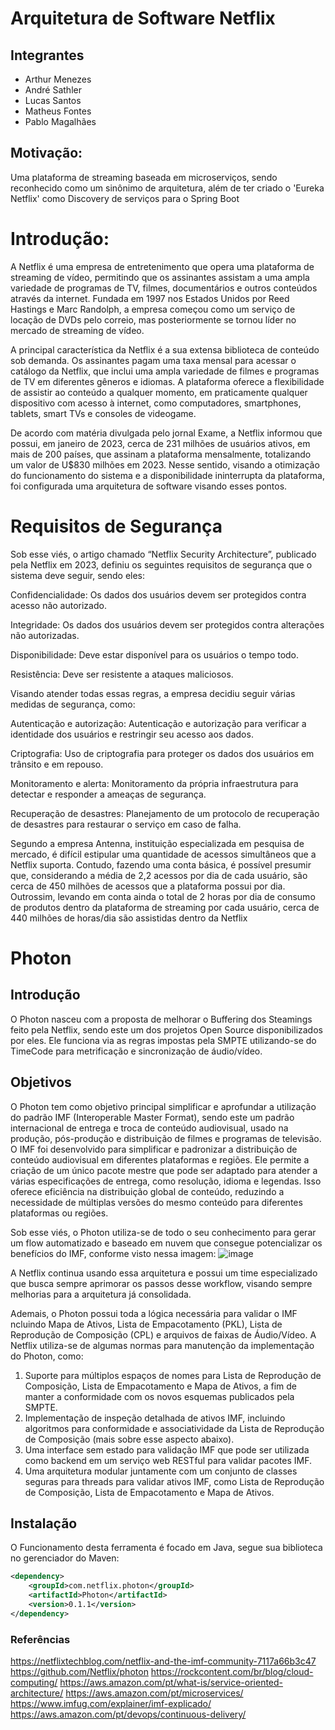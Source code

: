 # Arquitetura de Software Netflix

## Integrantes
  * Arthur Menezes
  * André Sathler
  * Lucas Santos
  * Matheus Fontes
  * Pablo Magalhães

## Motivação: 
Uma plataforma de streaming baseada em microserviços, sendo reconhecido como um sinônimo de arquitetura, além de ter criado o 'Eureka Netflix' como Discovery de serviços para o Spring Boot


# Introdução:
A Netflix é uma empresa de entretenimento que opera uma plataforma de streaming de vídeo, permitindo que os assinantes assistam a uma ampla variedade de programas de TV, filmes, documentários e outros conteúdos através da internet. Fundada em 1997 nos Estados Unidos por Reed Hastings e Marc Randolph, a empresa começou como um serviço de locação de DVDs pelo correio, mas posteriormente se tornou líder no mercado de streaming de vídeo.


A principal característica da Netflix é a sua extensa biblioteca de conteúdo sob demanda. Os assinantes pagam uma taxa mensal para acessar o catálogo da Netflix, que inclui uma ampla variedade de filmes e programas de TV em diferentes gêneros e idiomas. A plataforma oferece a flexibilidade de assistir ao conteúdo a qualquer momento, em praticamente qualquer dispositivo com acesso à internet, como computadores, smartphones, tablets, smart TVs e consoles de videogame.


De acordo com matéria divulgada pelo jornal Exame, a Netflix informou que possui, em janeiro de 2023, cerca de 231 milhões de usuários ativos, em mais de 200 países, que assinam a plataforma mensalmente, totalizando um valor de U$830 milhões em 2023. Nesse sentido, visando a otimização do funcionamento do sistema e a disponibilidade ininterrupta da plataforma, foi configurada uma arquitetura de software visando esses pontos.

# Requisitos de Segurança
Sob esse viés, o artigo chamado “Netflix Security Architecture”, publicado pela Netflix em 2023, definiu os seguintes requisitos de segurança que o sistema deve seguir, sendo eles: 


Confidencialidade: Os dados dos usuários devem ser protegidos contra acesso não autorizado.

Integridade: Os dados dos usuários devem ser protegidos contra alterações não autorizadas.

Disponibilidade: Deve estar disponível para os usuários o tempo todo.

Resistência: Deve ser resistente a ataques maliciosos.


Visando atender todas essas regras, a empresa decidiu seguir várias medidas de segurança, como: 


Autenticação e autorização: Autenticação e autorização para verificar a identidade dos usuários e restringir seu acesso aos dados.

Criptografia: Uso de criptografia para proteger os dados dos usuários em trânsito e em repouso.

Monitoramento e alerta: Monitoramento da própria infraestrutura para detectar e responder a ameaças de segurança.

Recuperação de desastres: Planejamento de um protocolo de recuperação de desastres para restaurar o serviço em caso de falha.


Segundo a empresa Antenna, instituição especializada em pesquisa de mercado, é difícil estipular uma quantidade de acessos simultâneos que a Netflix suporta. Contudo, fazendo uma conta básica, é possível presumir que, considerando a média de 2,2 acessos por dia de cada usuário, são cerca de 450 milhões de acessos que a plataforma possui por dia. Outrossim, levando em conta ainda o total de 2 horas por dia de consumo de produtos dentro da plataforma de streaming por cada usuário, cerca de 440 milhões de horas/dia são assistidas dentro da Netflix



# Photon
## Introdução

O Photon nasceu com a proposta de melhorar o Buffering dos Steamings feito pela Netflix, sendo este um dos projetos Open Source disponibilizados por eles. Ele funciona via as regras impostas pela SMPTE utilizando-se do TimeCode para metrificação e sincronização de áudio/vídeo.

## Objetivos
O Photon tem como objetivo principal simplificar e aprofundar a utilização do padrão IMF (Interoperable Master Format), sendo este um padrão internacional de entrega e troca de conteúdo audiovisual, usado na produção, pós-produção e distribuição de filmes e programas de televisão. O IMF foi desenvolvido para simplificar e padronizar a distribuição de conteúdo audiovisual em diferentes plataformas e regiões. Ele permite a criação de um único pacote mestre que pode ser adaptado para atender a várias especificações de entrega, como resolução, idioma e legendas. Isso oferece eficiência na distribuição global de conteúdo, reduzindo a necessidade de múltiplas versões do mesmo conteúdo para diferentes plataformas ou regiões.

Sob esse viés, o Photon utiliza-se de todo o seu conhecimento para gerar um flow automatizado e baseado em nuvem que consegue potencializar os benefícios do IMF, conforme visto nessa imagem: 
![image](https://github.com/pabloaugustocm17/tp-arquitetura-software/assets/91166507/a291f06e-65d7-40d2-9c68-238f429b6fd0)

A Netflix continua usando essa arquitetura e possui um time especializado que busca sempre aprimorar os passos desse workflow, visando sempre melhorias para a arquitetura já consolidada.

Ademais, o Photon possui toda a lógica necessária para validar o IMF ncluindo Mapa de Ativos, Lista de Empacotamento (PKL), Lista de Reprodução de Composição (CPL) e arquivos de faixas de Áudio/Vídeo. A Netflix utiliza-se de algumas normas para manutenção da implementação do Photon, como:
1. Suporte para múltiplos espaços de nomes para Lista de Reprodução de Composição, Lista de Empacotamento e Mapa de Ativos, a fim de manter a conformidade com os novos esquemas publicados pela SMPTE.
2. Implementação de inspeção detalhada de ativos IMF, incluindo algoritmos para conformidade e associatividade da Lista de Reprodução de Composição (mais sobre esse aspecto abaixo).
3. Uma interface sem estado para validação IMF que pode ser utilizada como backend em um serviço web RESTful para validar pacotes IMF.
4. Uma arquitetura modular juntamente com um conjunto de classes seguras para threads para validar ativos IMF, como Lista de Reprodução de Composição, Lista de Empacotamento e Mapa de Ativos.

## Instalação

O Funcionamento desta ferramenta é focado em Java, segue sua biblioteca no gerenciador do Maven:

```xml
<dependency>
    <groupId>com.netflix.photon</groupId>
    <artifactId>Photon</artifactId>
    <version>0.1.1</version>
</dependency>
```

### Referências
https://netflixtechblog.com/netflix-and-the-imf-community-7117a66b3c47
https://github.com/Netflix/photon
https://rockcontent.com/br/blog/cloud-computing/
https://aws.amazon.com/pt/what-is/service-oriented-architecture/
https://aws.amazon.com/pt/microservices/
https://www.imfug.com/explainer/imf-explicado/
https://aws.amazon.com/pt/devops/continuous-delivery/

